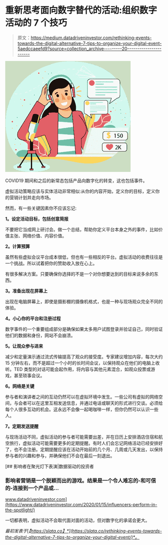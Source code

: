 # 重新思考面向数字替代的活动:组织数字活动的 7 个技巧

> 原文：<https://medium.datadriveninvestor.com/rethinking-events-towards-the-digital-alternative-7-tips-to-organize-your-digital-event-5aedccaeefd9?source=collection_archive---------20----------------------->

![](img/e4387f4c4081035024bee880b76468d3.png)

COVID19 期间和之后的新常态包括产品向数字化的转变，这也包括事件。

虚拟活动策略应该与实体活动非常相似:从你的内容开始，定义你的目标，定义你的营销计划并走向市场。

然而，有一些关键因素你不应该忘记:

**1。设定活动目标，包括创意简报**

不要把它当成网上研讨会。做一个总结，帮助你定义平台本身之外的事件，比如价值主张、网络价值、内容价值。

**2。计算预算**

虽然有些虚拟会议平台成本很低，但也有一些相反的平台。虚拟活动的收费往往是一个挑战。所以试着把你的赞助收入放在心上。

有很多解决方案。只要确保你选择的不是一个对你想要达到的目标来说多余的东西。

**3。准备出现在屏幕上**

出现在电脑屏幕上，即使是摄影棚的摄像机格式，也是一种与现场观众完全不同的体验。

**4。小心你的平台和注册过程**

数字事件的一个重要组成部分是确保如果太多用户试图登录并验证自己，同时验证他们的数据和身份，网站不会崩溃。

**5。让观众参与进来**

减少和定量演示通过流式传输提高了观众的接受度。专家建议增加内容，每次大约 15 分钟左右，而不是超过一个小时的长时间会议，以保持观众在他们的电脑上收听。TED 类型的对话可能会起作用，将内容与其他元素混合，如观众投票或游戏，甚至琐事会议。

**6。网络是关键**

参与者和演讲者之间的互动仍然可以在虚拟环境中发生。一些公司有虚拟的网络空间，与会者可以在这里互相发送信息，并通过电话或聊天的形式进行交谈。必须给每个人很多互动的机会。这永远不会像一起喝咖啡一样，但你仍然可以认识一些人。

**7。定期发送提醒**

与现场活动不同，虚拟活动的参与者可能需要出差，并在日历上安排酒店住宿和航空旅行，虚拟活动可能需要更多的定期提醒。有时人们会忘记网络活动已经安排好了，也不会注册。定期提醒应该在活动开始前的几个月、几周或几天发出，以保持参与者的兴趣和参与，并确保他们不会在最后一刻退出。

[](https://www.datadriveninvestor.com/2020/01/15/influencers-perform-in-the-spotlight/) [## 影响者在聚光灯下表演|数据驱动的投资者

### 影响者营销是一个脱颖而出的游戏。结果是一个令人难忘的-和可信的-连接到一个产品或…

www.datadriveninvestor.com](https://www.datadriveninvestor.com/2020/01/15/influencers-perform-in-the-spotlight/) 

一切都表明，虚拟活动不会取代面对面的活动，但对数字化的承诺会更大。

*最初发表于*[*【https://slata.co】*](https://slata.co/rethinking-events-towards-the-digital-alternative-7-tips-to-organize-your-digital-event/)*。*